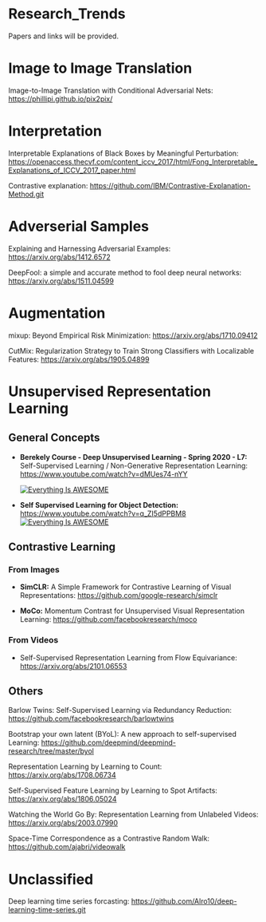 # Research_Trends
Papers and links will be provided. 

# Image to Image Translation
Image-to-Image Translation with Conditional Adversarial Nets: https://phillipi.github.io/pix2pix/

# Interpretation

Interpretable Explanations of Black Boxes by Meaningful Perturbation: https://openaccess.thecvf.com/content_iccv_2017/html/Fong_Interpretable_Explanations_of_ICCV_2017_paper.html

Contrastive explanation:
https://github.com/IBM/Contrastive-Explanation-Method.git

# Adverserial Samples

Explaining and Harnessing Adversarial Examples: https://arxiv.org/abs/1412.6572

DeepFool: a simple and accurate method to fool deep neural networks: https://arxiv.org/abs/1511.04599

# Augmentation

mixup: Beyond Empirical Risk Minimization: https://arxiv.org/abs/1710.09412

CutMix: Regularization Strategy to Train Strong Classifiers with Localizable Features: https://arxiv.org/abs/1905.04899

# Unsupervised Representation Learning

## General Concepts

* **Berekely Course - Deep Unsupervised Learning - Spring 2020 - L7:** Self-Supervised Learning / Non-Generative Representation Learning: https://www.youtube.com/watch?v=dMUes74-nYY

  [![Everything Is AWESOME](https://yt-embed.herokuapp.com/embed?v=dMUes74-nYY)](https://www.youtube.com/watch?v=dMUes74-nYY "Self-Supervised Learning / Non-Generative Representation Learning")

* **Self Supervised Learning for Object Detection:** https://www.youtube.com/watch?v=q_ZI5dPPBM8
  [![Everything Is AWESOME](https://yt-embed.herokuapp.com/embed?v=q_ZI5dPPBM8)](https://www.youtube.com/watch?v=q_ZI5dPPBM8 "SSelf Supervised Learning for Object Detection")

## Contrastive Learning

### From Images

* **SimCLR:** A Simple Framework for Contrastive Learning of Visual Representations: https://github.com/google-research/simclr

* **MoCo:** Momentum Contrast for Unsupervised Visual Representation Learning: https://github.com/facebookresearch/moco

### From Videos

* Self-Supervised Representation Learning from Flow Equivariance: https://arxiv.org/abs/2101.06553

## Others

Barlow Twins: Self-Supervised Learning via Redundancy Reduction: https://github.com/facebookresearch/barlowtwins

Bootstrap your own latent (BYoL): A new approach to self-supervised Learning: https://github.com/deepmind/deepmind-research/tree/master/byol

Representation Learning by Learning to Count: https://arxiv.org/abs/1708.06734

Self-Supervised Feature Learning by Learning to Spot Artifacts: https://arxiv.org/abs/1806.05024

Watching the World Go By: Representation Learning from Unlabeled Videos: https://arxiv.org/abs/2003.07990

Space-Time Correspondence as a Contrastive Random Walk: https://github.com/ajabri/videowalk

# Unclassified

Deep learning time series forcasting:
https://github.com/Alro10/deep-learning-time-series.git
